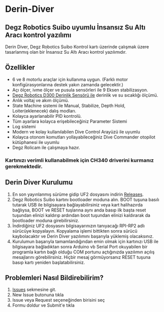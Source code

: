 # Derin-Diver
## Degz Robotics Suibo uyumlu İnsansız Su Altı Aracı kontrol yazılımı

Derin Diver, Degz Robotics Suibo Kontrol kartı üzerinde çalışmak üzere tasarlanmış olan bir İnsansız Su Altı Aracı kontrol yazılımıdır. 

## Özellikler

- 6 ve 8 motorlu araçlar için kullanıma uygun. (Farklı motor konfigürasyonlarına destek yakın zamanda gelecektir.)
- Açı ölçer, ivme ölçer ve pusula sensörleri ile 9 Eksen stabilizasyon.
- [Degz Robotics D300 Derinlik Sensörü ile](https://degzrobotics.com/product/derinlik-ve-sicaklik-sensoru/) derinlik ve su sıcaklığı ölçümü.
- Anlık voltaj ve akım ölçümü.
- State Machine sistemi ile Manual, Stabilize, Depth Hold, Loiter(eklenecek) dalış modları.
- Kolayca ayarlanabilir PID kontrolü.
- Tüm ayarlara kolayca erişebileceğiniz Parameter Sistemi
- Log sistemi
- Modern ve kolay kullanılabilen Dive Control Arayüzü ile uyumlu
- Kolayca otonom komutları yollayabileceğiniz Dive Commander otopilot kütüphanesi ile uyumlu
- Degz Rolicam ile çalışmaya hazır.

### Kartınızı verimli kullanabilmek için CH340 driverini kurmanız gerekmektedir.

## Derin Diver Kurulumu

1. En son yayınlanmış sürüme gidip UF2 dosyasını indirin [Releases](https://github.com/degzrobotics/Derin-Diver/releases/latest).
2. Degz Robotics Suibo kartını bootloader moduna alın. BOOT tuşuna basılı tutarak USB ile bilgisayara bağlayabilirsiniz veya kart halihazırda bağlıysa, BOOT ve RESET tuşlarına aynı anda basıp ilk başta reset tuşundan elinizi kaldırıp ardından boot tuşundan elinizi kaldırarak da bootloader moduna girebilirsiniz.
3. İndirdiğiniz UF2 dosyasını bilgisayarınızın tanıyacağı RPI-RP2 adlı sürücüye kopyalayın. Kopyalama işlemi bittikten sonra sürücü kaybolacaktır ve Derin Diver yazılımını başarıyla yüklemiş olacaksınız.
4. Kurulumun başarıyla tamamlandığından emin olmak için kartınızı USB ile bilgisayara bağladıktan sonra Arduino vb Serial Port okuyabilen bir programla kartın bağlı olduğu COM portunu açtığınızda yazılımın açılış mesajlarını görebilirsiniz. Hiçbir mesaj görmüyorsanız RESET tuşuna basıp kartı yeniden başlatabilirsiniz.

## Problemleri Nasıl Bildirebilirim?

1. [Issues](https://github.com/degzrobotics/Derin-Diver/issues) sekmesine git.
2. New Issue butonuna tıkla
3. Issue veya Request seçeneğinden birisini seç
4. Formu doldur ve Submit'e tıkla
